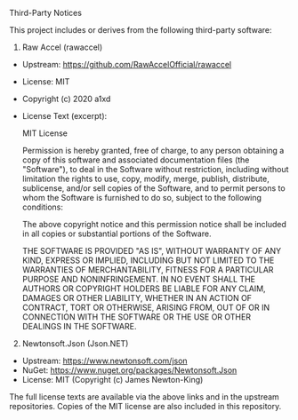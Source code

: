 Third-Party Notices

This project includes or derives from the following third-party software:

1) Raw Accel (rawaccel)
- Upstream: https://github.com/RawAccelOfficial/rawaccel
- License: MIT
- Copyright (c) 2020 a1xd
- License Text (excerpt):

  MIT License

  Permission is hereby granted, free of charge, to any person obtaining a copy
  of this software and associated documentation files (the "Software"), to deal
  in the Software without restriction, including without limitation the rights
  to use, copy, modify, merge, publish, distribute, sublicense, and/or sell
  copies of the Software, and to permit persons to whom the Software is
  furnished to do so, subject to the following conditions:

  The above copyright notice and this permission notice shall be included in all
  copies or substantial portions of the Software.

  THE SOFTWARE IS PROVIDED "AS IS", WITHOUT WARRANTY OF ANY KIND, EXPRESS OR
  IMPLIED, INCLUDING BUT NOT LIMITED TO THE WARRANTIES OF MERCHANTABILITY,
  FITNESS FOR A PARTICULAR PURPOSE AND NONINFRINGEMENT. IN NO EVENT SHALL THE
  AUTHORS OR COPYRIGHT HOLDERS BE LIABLE FOR ANY CLAIM, DAMAGES OR OTHER
  LIABILITY, WHETHER IN AN ACTION OF CONTRACT, TORT OR OTHERWISE, ARISING FROM,
  OUT OF OR IN CONNECTION WITH THE SOFTWARE OR THE USE OR OTHER DEALINGS IN THE
  SOFTWARE.

2) Newtonsoft.Json (Json.NET)
- Upstream: https://www.newtonsoft.com/json
- NuGet: https://www.nuget.org/packages/Newtonsoft.Json
- License: MIT (Copyright (c) James Newton-King)

The full license texts are available via the above links and in the upstream repositories. Copies of the MIT license are also included in this repository.

